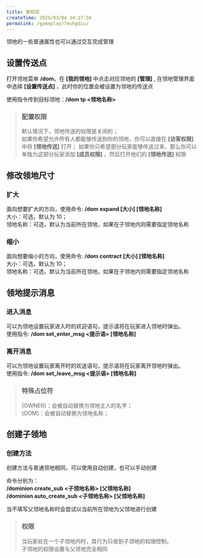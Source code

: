 ```yaml
---
title: 常规项
createTime: 2025/03/04 14:27:56
permalink: /gameplay/7evhgdiu/
---
```


领地的一些普通属性也可以通过交互完成管理

## 设置传送点

打开领地菜单 **/dom**，在 **[我的领地]** 中点击对应领地的 **[管理]** ,
在领地管理界面中选择 **[设置传送点]** ，此时你的位置会被设置为领地的传送点

使用指令传到目标领地：**/dom tp <领地名称>**

> ### 配置权限
>
> 默认情况下，领地传送的权限是关闭的；\
> 如果你希望允许所有人都能够传送到你的领地，你可以直接在 **[访客权限]** 中将 **[领地传送]** 打开；
> 如果你只希望部分玩家能够传送过来，那么你可以单独为这部分玩家添加 **[成员权限]** ，然后打开他们的 **[领地传送]** 权限

## 修改领地尺寸

### 扩大

面向想要扩大的方向，使用命令: **/dom expand [大小] [领地名称]**\
大小：可选，默认为 10；\
领地名称：可选，默认为当前所在领地，如果在子领地内则需要指定领地名称

### 缩小

面向想要缩小的方向，使用命令: **/dom contract [大小] [领地名称]**\
大小：可选，默认为 10；\
领地名称：可选，默认为当前所在领地，如果在子领地内则需要指定领地名称

## 领地提示消息

### 进入消息

可以为领地设置玩家进入时的欢迎语句，提示语将在玩家进入领地时弹出。\
使用指令: **/dom set_enter_msg <提示语> [领地名称]**

### 离开消息

可以为领地设置玩家离开时的欢送语句，提示语将在玩家离开领地时弹出。\
使用指令: **/dom set_leave_msg <提示语> [领地名称]**

> ### 特殊占位符
>
> {OWNER}：会被自动替换为领地主人的名字；\
> {DOM}：会被自动替换为领地名称；

## 创建子领地

### 创建方法

创建方法与普通领地相同，可以使用自动创建，也可以手动创建

命令分别为：\
**/dominion create_sub <子领地名称> [父领地名称]**\
**/dominion auto_create_sub <子领地名称> [父领地名称]**

当不填写父领地名称时会尝试以当前所在领地为父领地进行创建

> ### 权限
>
> 当玩家处在一个子领地内时，其行为只收到子领地的权限控制。\
> 子领地的权限设置与父领地完全相同
